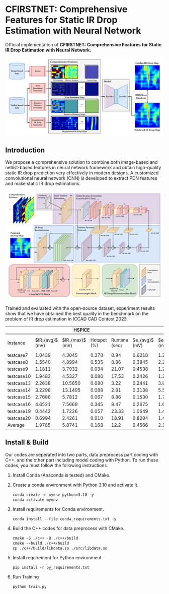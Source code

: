 # CFIRSTNET: Comprehensive Features for Static IR Drop Estimation with Neural Network

Official implementation of **CFIRSTNET: Comprehensive Features for Static IR Drop Estimation with Neural Network.**
<p align='center'>
<td style='text-align:center;'>
  <img src=https://github.com/jason122490/CFIRSTNET/blob/main/figures/flow.png >
</td>
</p>

## Introduction

We propose a comprehensive solution to combine both image-based and netlist-based features in neural network framework and obtain high-quality static IR drop prediction very effectively in modern designs. A customized convolutional neural network (CNN) is developed to extract PDN features and make static IR drop estimations.
<p align='center'>
<td style='text-align:center;'>
  <img src=https://github.com/jason122490/CFIRSTNET/blob/main/figures/model.png >
</td>
</p>
Trained and evaluated with the open-source dataset, experiment results show that we have obtained the best quality in the benchmark on the problem of IR drop estimation in ICCAD CAD Contest 2023.

<table><thead>
  <tr>
    <th rowspan="2"></th>
    <th colspan="4" rowspan="2">HSPICE</th>
    <th colspan="4" rowspan="2">IREDGe</th>
    <th colspan="4" rowspan="2">1st Place of CAD Contest</th>
    <th colspan="5" rowspan="2">CFIRSTNET</th>
  </tr>
  <tr>
  </tr></thead>
<tbody>
  <tr>
    <td>Instance</td>
    <td>$IR_{avg}$<br>(mV)</td>
    <td>$IR_{max}$<br>(mV)</td>
    <td>Hotspot<br>(%)</td>
    <td>Runtime<br>(sec)</td>
    <td>$e_{avg}$<br>(mV)</td>
    <td>$e_{max}$<br>(mV)</td>
    <td>F1 Score</td>
    <td>runtime<br>(sec)</td>
    <td>$e_{avg}$<br>(mV)</td>
    <td>$e_{max}$<br>(mV)</td>
    <td>F1 Score</td>
    <td>Runtime<br>(sec)</td>
    <td>$e_{avg}$<br>(mV)</td>
    <td>$e_{max}$<br>(mV)</td>
    <td>F1 Score</td>
    <td>Runtime<br>(sec)</td>
    <td>Speedup<br>(vs HSPICE)</td>
  </tr>
  <tr>
    <td>testcase7</td>
    <td>1.0439</td>
    <td>4.3045</td>
    <td>0.378</td>
    <td>8.94</td>
    <td>0.6218</td>
    <td>1.2305</td>
    <td>0.142</td>
    <td>0.150</td>
    <td>0.0656</td>
    <td>1.2115</td>
    <td>0.783</td>
    <td>7.996</td>
    <td>0.0177</td>
    <td>0.3458</td>
    <td>0.923</td>
    <td>0.366</td>
    <td>24.43x</td>
  </tr>
  <tr>
    <td>testcase8</td>
    <td>1.5540</td>
    <td>4.8994</td>
    <td>0.535</td>
    <td>8.86</td>
    <td>0.3845</td>
    <td>2.2659</td>
    <td>0.419</td>
    <td>0.149</td>
    <td>0.0815</td>
    <td>1.0416</td>
    <td>0.816</td>
    <td>8.396</td>
    <td>0.0257</td>
    <td>0.5214</td>
    <td>0.916</td>
    <td>0.367</td>
    <td>24.14x</td>
  </tr>
  <tr>
    <td>testcase9</td>
    <td>1.1811</td>
    <td>3.7932</td>
    <td>0.034</td>
    <td>21.07</td>
    <td>0.4538</td>
    <td>1.2780</td>
    <td>0</td>
    <td>0.264</td>
    <td>0.0406</td>
    <td>0.8755</td>
    <td>0.589</td>
    <td>11.417</td>
    <td>0.0278</td>
    <td>0.4664</td>
    <td>0.526</td>
    <td>0.572</td>
    <td>36.84x</td>
  </tr>
  <tr>
    <td>testcase10</td>
    <td>1.9483</td>
    <td>4.5327</td>
    <td>0.086</td>
    <td>17.53</td>
    <td>0.2426</td>
    <td>1.2721</td>
    <td>0</td>
    <td>0.262</td>
    <td>0.0659</td>
    <td>0.8547</td>
    <td>0.532</td>
    <td>11.270</td>
    <td>0.0459</td>
    <td>0.5741</td>
    <td>0.464</td>
    <td>0.551</td>
    <td>31.81x</td>
  </tr>
  <tr>
    <td>testcase13</td>
    <td>2.2638</td>
    <td>10.5650</td>
    <td>0.080</td>
    <td>3.22</td>
    <td>0.2441</td>
    <td>3.8389</td>
    <td>0</td>
    <td>0.033</td>
    <td>0.2068</td>
    <td>7.2341</td>
    <td>0</td>
    <td>5.452</td>
    <td>0.0774</td>
    <td>2.1299</td>
    <td>0.680</td>
    <td>0.204</td>
    <td>15.78x</td>
  </tr>
  <tr>
    <td>testcase14</td>
    <td>3.2298</td>
    <td>13.1495</td>
    <td>0.088</td>
    <td>2.81</td>
    <td>0.3138</td>
    <td>5.5321</td>
    <td>0</td>
    <td>0.033</td>
    <td>0.4215</td>
    <td>8.8334</td>
    <td>0</td>
    <td>5.463</td>
    <td>0.1895</td>
    <td>2.1035</td>
    <td>0.678</td>
    <td>0.203</td>
    <td>13.84x</td>
  </tr>
  <tr>
    <td>testcase15</td>
    <td>2.7686</td>
    <td>5.7812</td>
    <td>0.067</td>
    <td>8.86</td>
    <td>0.1530</td>
    <td>1.7691</td>
    <td>0</td>
    <td>0.105</td>
    <td>0.0968</td>
    <td>1.5265</td>
    <td>0.088</td>
    <td>8.137</td>
    <td>0.0353</td>
    <td>0.6735</td>
    <td>0.733</td>
    <td>0.327</td>
    <td>27.09x</td>
  </tr>
  <tr>
    <td>testcase16</td>
    <td>4.6521</td>
    <td>7.5669</td>
    <td>0.345</td>
    <td>8.47</td>
    <td>0.2675</td>
    <td>1.6696</td>
    <td>0.258</td>
    <td>0.102</td>
    <td>0.1601</td>
    <td>1.5487</td>
    <td>0.529</td>
    <td>7.413</td>
    <td>0.0763</td>
    <td>0.8393</td>
    <td>0.785</td>
    <td>0.324</td>
    <td>26.14x</td>
  </tr>
  <tr>
    <td>testcase19</td>
    <td>0.4442</td>
    <td>1.7226</td>
    <td>0.057</td>
    <td>23.33</td>
    <td>1.0649</td>
    <td>1.4689</td>
    <td>0</td>
    <td>0.281</td>
    <td>0.0905</td>
    <td>0.5148</td>
    <td>0.501</td>
    <td>11.905</td>
    <td>0.0187</td>
    <td>0.3187</td>
    <td>0.752</td>
    <td>0.596</td>
    <td>39.14x</td>
  </tr>
  <tr>
    <td>testcase20</td>
    <td>0.6994</td>
    <td>2.4261</td>
    <td>0.010</td>
    <td>18.91</td>
    <td>0.8204</td>
    <td>1.4209</td>
    <td>0</td>
    <td>0.279</td>
    <td>0.1180</td>
    <td>0.5003</td>
    <td>0.711</td>
    <td>11.758</td>
    <td>0.0191</td>
    <td>0.3026</td>
    <td>0.773</td>
    <td>0.576</td>
    <td>32.83x</td>
  </tr>
  <tr>
    <td>Average</td>
    <td>1.9785</td>
    <td>5.8741</td>
    <td>0.168</td>
    <td>12.2</td>
    <td>0.4566</td>
    <td>2.1746</td>
    <td>0.082</td>
    <td>0.166</td>
    <td>0.1347</td>
    <td>2.4141</td>
    <td>0.455</td>
    <td>8.921</td>
    <td>0.0533</td>
    <td>0.8275</td>
    <td>0.723</td>
    <td>0.409</td>
    <td>27.20x</td>
  </tr>
</tbody></table>

## Install & Build

Our codes are seperated into two parts, data preprocess part coding with C++, and the other part including model coding with Python. To run these codes, you must follow the following instructions.

1. Install Conda (Anaconda is tested) and CMake.

2. Create a conda environment with Python 3.10 and activate it.

    ```Command-line
    conda create -n myenv python=3.10 -y
    conda activate myenv
    ```

3. Install requirements for Conda environment.

    ```Command-line
    conda install --file conda_requirements.txt -y
    ```

4. Build the C++ codes for data preprocess with CMake.

    ```Command-line
    cmake -S ./c++ -B ./c++/build
    cmake --build ./c++/build
    cp ./c++/build/libdata.so ./src/libdata.so
    ```

5. Install requirement for Python environment.

    ```Command-line
    pip install -r py_requirements.txt
    ```

6. Run Training

    ```Command-line
    python train.py
    ```
